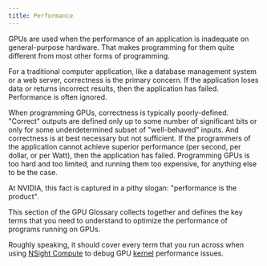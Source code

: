```yaml
---
title: Performance
---
```


GPUs are used when the performance of an application is inadequate on
general-purpose hardware. That makes programming for them quite different from
most other forms of programming.

For a traditional computer application, like a database management system or a
web server, correctness is the primary concern. If the application loses data or
returns incorrect results, then the application has failed. Performance is often
ignored.

When programming GPUs, correctness is typically poorly-defined. "Correct"
outputs are defined only up to some number of significant bits or only for some
underdetermined subset of "well-behaved" inputs. And correctness is at best
necessary but not sufficient. If the programmers of the application cannot
achieve superior performance (per second, per dollar, or per Watt), then the
application has failed. Programming GPUs is too hard and too limited, and
running them too expensive, for anything else to be the case.

At NVIDIA, this fact is captured in a pithy slogan: "performance is the
product".

This section of the GPU Glossary collects together and defines the key terms
that you need to understand to optimize the performance of programs running on
GPUs.

Roughly speaking, it should cover every term that you run across when using
[NSight Compute](https://developer.nvidia.com/nsight-compute) to debug GPU
[kernel](/gpu-glossary/device-software/kernel) performance issues.
